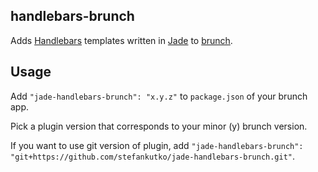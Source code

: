 ## handlebars-brunch
Adds [Handlebars](http://handlebarsjs.com/) templates written in [Jade](http://jade-lang.com/) to
[brunch](http://brunch.io).

## Usage
Add `"jade-handlebars-brunch": "x.y.z"` to `package.json` of your brunch app.

Pick a plugin version that corresponds to your minor (y) brunch version.

If you want to use git version of plugin, add
`"jade-handlebars-brunch": "git+https://github.com/stefankutko/jade-handlebars-brunch.git"`.
